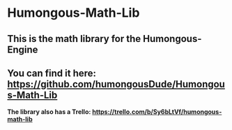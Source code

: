 # Humongous-Math-Lib

## This is the math library for the Humongous-Engine
## You can find it here: https://github.com/humongousDude/Humongous-Math-Lib

**The library also has a Trello: https://trello.com/b/Sy6bLtVf/humongous-math-lib** 

